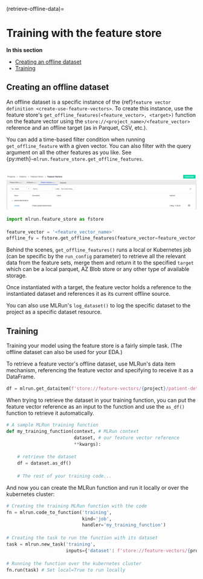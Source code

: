 (retrieve-offline-data)=
# Training with the feature store

**In this section**
- [Creating an offline dataset](#creating-an-offline-dataset)
- [Training](#training)

## Creating an offline dataset

An offline dataset is a specific instance of the {ref}`feature vector definition <create-use-feature-vectors>`. To create this instance, use the feature store's 
`get_offline_features(<feature_vector>, <target>)` function on the feature vector using the `store://<project_name>/<feature_vector>` 
reference and an offline target (as in Parquet, CSV, etc.).

You can add a time-based filter condition when running `get_offline_feature` with a given vector. You can also filter with the query argument on all the other features as you like. See {py:meth}`~mlrun.feature_store.get_offline_features`.

<br><img src="../_static/images/mlrun-feature-vector-ui.png" alt="feature-store-vector-ui" width="800"/><br>

```python
import mlrun.feature_store as fstore

feature_vector = '<feature_vector_name>'
offline_fv = fstore.get_offline_features(feature_vector=feature_vector, target=ParquetTarget())
```

Behind the scenes, `get_offline_features()` runs a local or Kubernetes job (can be specific by the `run_config` parameter) to retrieve 
all the relevant data from the feature sets, merge them and return it to the specified `target` which can be a local parquet, 
AZ Blob store or any other type of available storage.

Once instantiated with a target, the feature vector holds a reference to the instantiated dataset and references it as its current offline source.

You can also use MLRun's `log_dataset()` to log the specific dataset to the project as a specific dataset resource.

## Training

Training your model using the feature store is a fairly simple task. (The offline dataset can also be used for your EDA.)

To retrieve a feature vector's offline dataset, use MLRun's data item mechanism, referencing the feature vector and 
specifying to receive it as a DataFrame.

```python
df = mlrun.get_dataitem(f'store://feature-vectors/{project}/patient-deterioration').as_df()
```

When trying to retrieve the dataset in your training function, you can put the feature vector reference as an input to 
the function and use the `as_df()` function to retrieve it automatically.

```python
# A sample MLRun training function
def my_training_function(context, # MLRun context
                         dataset, # our feature vector reference
                         **kwargs):
    
    # retrieve the dataset
    df = dataset.as_df()

    # The rest of your training code...
```

And now you can create the MLRun function and run it locally or over the kubernetes cluster:

```python
# Creating the training MLRun function with the code
fn = mlrun.code_to_function('training', 
                            kind='job',
                            handler='my_training_function')

# Creating the task to run the function with its dataset
task = mlrun.new_task('training', 
                      inputs={'dataset': f'store://feature-vectors/{project}/{feature_vector_name}'}) # The feature vector is given as an input to the function

# Running the function over the kubernetes cluster
fn.run(task) # Set local=True to run locally
```